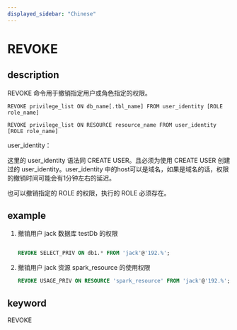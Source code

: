 ```yaml
---
displayed_sidebar: "Chinese"
---
```


# REVOKE

## description

REVOKE 命令用于撤销指定用户或角色指定的权限。

```plain text
REVOKE privilege_list ON db_name[.tbl_name] FROM user_identity [ROLE role_name]

REVOKE privilege_list ON RESOURCE resource_name FROM user_identity [ROLE role_name]
```

user_identity：

这里的 user_identity 语法同 CREATE USER。且必须为使用 CREATE USER 创建过的 user_identity。user_identity 中的host可以是域名，如果是域名的话，权限的撤销时间可能会有1分钟左右的延迟。

也可以撤销指定的 ROLE 的权限，执行的 ROLE 必须存在。

## example

1. 撤销用户 jack 数据库 testDb 的权限

    ```sql

    REVOKE SELECT_PRIV ON db1.* FROM 'jack'@'192.%';
    ```

2. 撤销用户 jack 资源 spark_resource 的使用权限

    ```sql
    REVOKE USAGE_PRIV ON RESOURCE 'spark_resource' FROM 'jack'@'192.%';
    ```

## keyword

REVOKE
